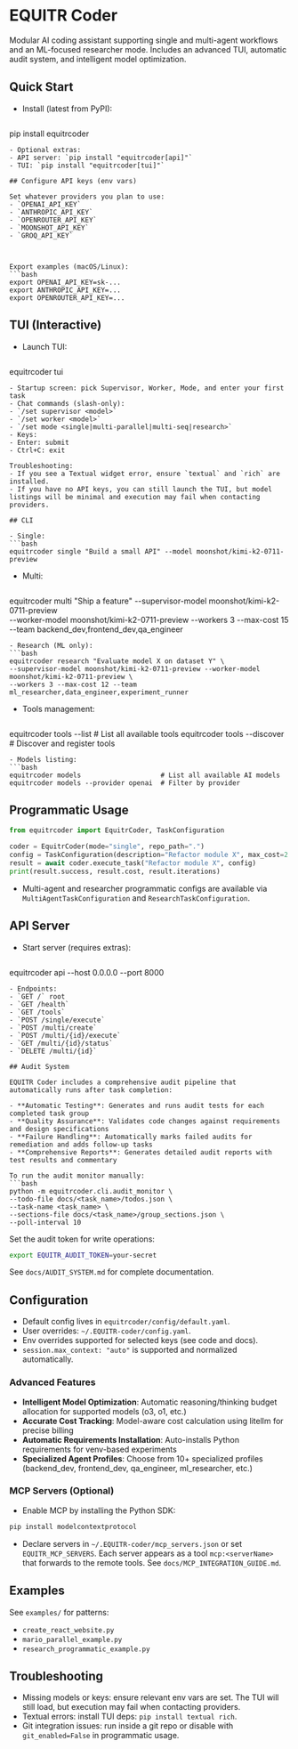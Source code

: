 # EQUITR Coder

Modular AI coding assistant supporting single and multi-agent workflows and an ML-focused researcher mode. Includes an advanced TUI, automatic audit system, and intelligent model optimization.

## Quick Start

- Install (latest from PyPI):
  ```bash
pip install equitrcoder
  ```
- Optional extras:
  - API server: `pip install "equitrcoder[api]"`
  - TUI: `pip install "equitrcoder[tui]"`

## Configure API keys (env vars)

Set whatever providers you plan to use:
- `OPENAI_API_KEY`
- `ANTHROPIC_API_KEY`
- `OPENROUTER_API_KEY`
- `MOONSHOT_API_KEY`
- `GROQ_API_KEY`



Export examples (macOS/Linux):
```bash
export OPENAI_API_KEY=sk-...
export ANTHROPIC_API_KEY=...
export OPENROUTER_API_KEY=...
```

## TUI (Interactive)

- Launch TUI:
  ```bash
equitrcoder tui
  ```
- Startup screen: pick Supervisor, Worker, Mode, and enter your first task
- Chat commands (slash-only):
  - `/set supervisor <model>`
  - `/set worker <model>`
  - `/set mode <single|multi-parallel|multi-seq|research>`
- Keys:
  - Enter: submit
  - Ctrl+C: exit

Troubleshooting:
- If you see a Textual widget error, ensure `textual` and `rich` are installed.
- If you have no API keys, you can still launch the TUI, but model listings will be minimal and execution may fail when contacting providers.

## CLI

- Single:
  ```bash
equitrcoder single "Build a small API" --model moonshot/kimi-k2-0711-preview
  ```
- Multi:
  ```bash
equitrcoder multi "Ship a feature" --supervisor-model moonshot/kimi-k2-0711-preview \
  --worker-model moonshot/kimi-k2-0711-preview --workers 3 --max-cost 15 \
  --team backend_dev,frontend_dev,qa_engineer
  ```
- Research (ML only):
  ```bash
equitrcoder research "Evaluate model X on dataset Y" \
  --supervisor-model moonshot/kimi-k2-0711-preview --worker-model moonshot/kimi-k2-0711-preview \
  --workers 3 --max-cost 12 --team ml_researcher,data_engineer,experiment_runner
  ```
- Tools management:
  ```bash
equitrcoder tools --list              # List all available tools
equitrcoder tools --discover          # Discover and register tools
  ```
- Models listing:
  ```bash
equitrcoder models                    # List all available AI models
equitrcoder models --provider openai  # Filter by provider
  ```

## Programmatic Usage

```python
from equitrcoder import EquitrCoder, TaskConfiguration

coder = EquitrCoder(mode="single", repo_path=".")
config = TaskConfiguration(description="Refactor module X", max_cost=2.0, max_iterations=20)
result = await coder.execute_task("Refactor module X", config)
print(result.success, result.cost, result.iterations)
```

- Multi-agent and researcher programmatic configs are available via `MultiAgentTaskConfiguration` and `ResearchTaskConfiguration`.

## API Server

- Start server (requires extras):
  ```bash
equitrcoder api --host 0.0.0.0 --port 8000
  ```
- Endpoints:
  - `GET /` root
  - `GET /health`
  - `GET /tools`
  - `POST /single/execute`
  - `POST /multi/create`
  - `POST /multi/{id}/execute`
  - `GET /multi/{id}/status`
  - `DELETE /multi/{id}`

## Audit System

EQUITR Coder includes a comprehensive audit pipeline that automatically runs after task completion:

- **Automatic Testing**: Generates and runs audit tests for each completed task group
- **Quality Assurance**: Validates code changes against requirements and design specifications
- **Failure Handling**: Automatically marks failed audits for remediation and adds follow-up tasks
- **Comprehensive Reports**: Generates detailed audit reports with test results and commentary

To run the audit monitor manually:
```bash
python -m equitrcoder.cli.audit_monitor \
  --todo-file docs/<task_name>/todos.json \
  --task-name <task_name> \
  --sections-file docs/<task_name>/group_sections.json \
  --poll-interval 10
```

Set the audit token for write operations:
```bash
export EQUITR_AUDIT_TOKEN=your-secret
```

See `docs/AUDIT_SYSTEM.md` for complete documentation.

## Configuration

- Default config lives in `equitrcoder/config/default.yaml`.
- User overrides: `~/.EQUITR-coder/config.yaml`.
- Env overrides supported for selected keys (see code and docs).
- `session.max_context: "auto"` is supported and normalized automatically.

### Advanced Features

- **Intelligent Model Optimization**: Automatic reasoning/thinking budget allocation for supported models (o3, o1, etc.)
- **Accurate Cost Tracking**: Model-aware cost calculation using litellm for precise billing
- **Automatic Requirements Installation**: Auto-installs Python requirements for venv-based experiments
- **Specialized Agent Profiles**: Choose from 10+ specialized profiles (backend_dev, frontend_dev, qa_engineer, ml_researcher, etc.)

### MCP Servers (Optional)

- Enable MCP by installing the Python SDK:

```bash
pip install modelcontextprotocol
```

- Declare servers in `~/.EQUITR-coder/mcp_servers.json` or set `EQUITR_MCP_SERVERS`.
Each server appears as a tool `mcp:<serverName>` that forwards to the remote tools.
See `docs/MCP_INTEGRATION_GUIDE.md`.

## Examples

See `examples/` for patterns:
- `create_react_website.py`
- `mario_parallel_example.py`
- `research_programmatic_example.py`

## Troubleshooting

- Missing models or keys: ensure relevant env vars are set. The TUI will still load, but execution may fail when contacting providers.
- Textual errors: install TUI deps: `pip install textual rich`.
- Git integration issues: run inside a git repo or disable with `git_enabled=False` in programmatic usage. 